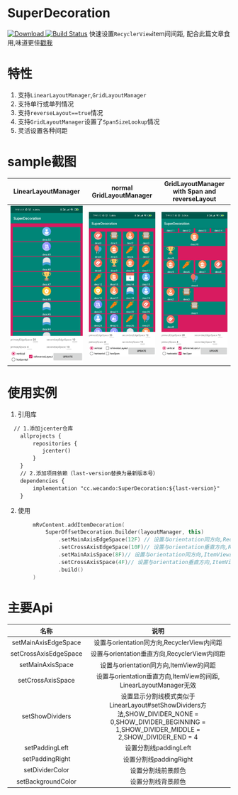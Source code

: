 # SuperDecoration
[ ![Download](https://api.bintray.com/packages/staticsadhu/android/SuperDecoration/images/download.svg?version=1.0.3) ](https://bintray.com/staticsadhu/android/SuperDecoration/1.0.3/link) [![Build Status](https://travis-ci.org/sh1tge/SuperDecoration.svg?branch=master)](https://travis-ci.org/sh1tge/SuperDecoration)
快速设置`RecyclerView`item间间距, 配合此篇文章食用,味道更佳[戳我](https://www.wecando.cc/article/9)

# 特性
1. 支持`LinearLayoutManager`,`GridLayoutManager`
2. 支持单行或单列情况
3. 支持`reverseLayout==true`情况
4. 支持`GridLayoutManager`设置了`SpanSizeLookup`情况
5. 灵活设置各种间距


# sample截图

| LinearLayoutManager        |     normal GridLayoutManager      | GridLayoutManager with Span and reverseLayout   |
| :-------------: |:-------------:| :-------------:|
|<img src="https://github.com/Easy-Ez/SuperDecoration/blob/master/images/1.png" width="540"/>|<img src="https://github.com/Easy-Ez/SuperDecoration/blob/master/images/2.png" width="540"/>|<img src="https://github.com/Easy-Ez/SuperDecoration/blob/master/images/3.png" width="540"/>|

# 使用实例

1. 引用库

```xml
  // 1.添加jcenter仓库
    allprojects {
        repositories {
           jcenter()
        }
    }
    // 2.添加项目依赖（last-version替换为最新版本号）
    dependencies {
        implementation "cc.wecando:SuperDecoration:${last-version}"
    }
```
2. 使用

```kotlin
        mRvContent.addItemDecoration(
            SuperOffsetDecoration.Builder(layoutManager, this)
                .setMainAxisEdgeSpace(12F) // 设置与orientation同方向,RecyclerView内间距,orientation为vertical时, 表示 paddingTop,paddingBottom
                .setCrossAxisEdgeSpace(10F)// 设置与orientation垂直方向,RecyclerView内间距,orientation为vertical时, 表示 paddingLeft,paddingRight
                .setMainAxisSpace(8F)// 设置与orientation同方向,ItemView的间距
                .setCrossAxisSpace(4F)// 设置与orientation垂直方向,ItemView的间距, LinearLayoutManager无效
                .build()
        )

```

# 主要Api

| 名称        |     说明      | 
| :-------------: |:-------------:|
|setMainAxisEdgeSpace|  设置与orientation同方向,RecyclerView内间距|
|setCrossAxisEdgeSpace| 设置与orientation垂直方向,RecyclerView内间距|
|setMainAxisSpace| 设置与orientation同方向,ItemView的间距|
|setCrossAxisSpace| 设置与orientation垂直方向,ItemView的间距, LinearLayoutManager无效|
|setShowDividers|  设置显示分割线模式类似于LinearLayout#setShowDividers方法,SHOW_DIVIDER_NONE = 0,SHOW_DIVIDER_BEGINNING = 1,SHOW_DIVIDER_MIDDLE = 2,SHOW_DIVIDER_END = 4|
|setPaddingLeft| 设置分割线paddingLeft|
|setPaddingRight| 设置分割线paddingRight|
|setDividerColor| 设置分割线前景颜色|
|setBackgroundColor| 设置分割线背景颜色|
